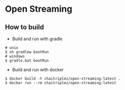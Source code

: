# Open Streaming

## How to build

- Build and run with gradle

```shell script
# unix
$ sh gradlew bootRun
# windows
$ gradle.bat bootRun
```

- Build and run with docker

```shell script
$ docker build -t chaitriplez/open-streaming:latest .
$ docker run --rm chaitriplez/open-streaming:latest
```
